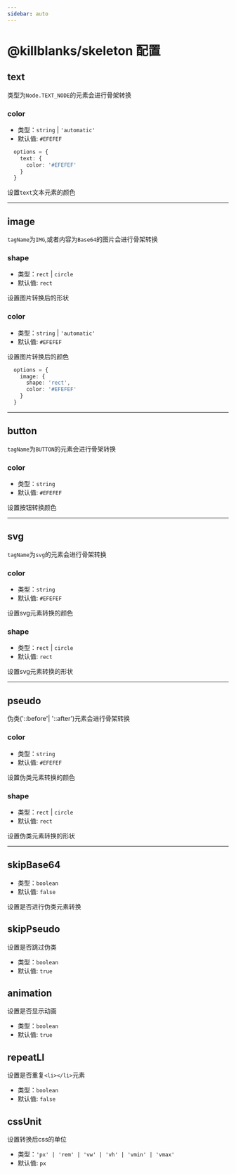 ```yaml
---
sidebar: auto
---
```


# @killblanks/skeleton 配置

## text

类型为`Node.TEXT_NODE`的元素会进行骨架转换


### color

- 类型：`string` | `'automatic'`
- 默认值: `#EFEFEF`

```ts
  options = {
    text: {
      color: '#EFEFEF'
    }
  }
```

设置`text`文本元素的颜色

---
## image

`tagName`为`IMG`,或者内容为`Base64`的图片会进行骨架转换

### shape

- 类型：`rect` | `circle`
- 默认值: `rect`

设置图片转换后的形状

### color

- 类型：`string` | `'automatic'`
- 默认值: `#EFEFEF`

设置图片转换后的颜色

```ts
  options = {
    image: {
      shape: 'rect',
      color: '#EFEFEF'
    }
  }
```

---

## button

`tagName`为`BUTTON`的元素会进行骨架转换

### color

- 类型：`string`
- 默认值: `#EFEFEF`

设置按钮转换颜色

---

## svg

`tagName`为`svg`的元素会进行骨架转换

### color

- 类型：`string`
- 默认值: `#EFEFEF`

设置svg元素转换的颜色

### shape

- 类型：`rect` | `circle`
- 默认值: `rect`

设置svg元素转换的形状

---

## pseudo

伪类('::before'| '::after')元素会进行骨架转换

### color

- 类型：`string`
- 默认值: `#EFEFEF`

设置伪类元素转换的颜色

### shape

- 类型：`rect` | `circle`
- 默认值: `rect`

设置伪类元素转换的形状

---

## skipBase64

- 类型：`boolean`
- 默认值: `false`

设置是否进行伪类元素转换

## skipPseudo

设置是否跳过伪类

- 类型：`boolean`
- 默认值: `true`

## animation

设置是否显示动画

- 类型：`boolean`
- 默认值: `true`
## repeatLI

设置是否重复`<li></li>`元素

- 类型：`boolean`
- 默认值: `false`

## cssUnit

设置转换后css的单位

- 类型：`'px' | 'rem' | 'vw' | 'vh' | 'vmin' | 'vmax'`
- 默认值: `px`

